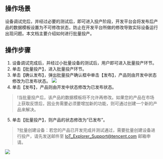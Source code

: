 ## 操作场景
设备调试完后，并经过必要的测试后，即可进入投产阶段，开发平台会将发布后产品的数据模板设置为不可修改状态，防止在开发平台所做的修改导致实际设备运行出现问题。本文档主要介绍如何进行批量投产。

## 操作步骤
1. 设备调试完成后，并经过小批量设备的测试后，用户即可进入批量投产环节。
2. 单击【批量投产】，进入批量投产环节。
3. 单击【确认发布】，弹出批量投产确认框中单击【发布】，产品则由开发中状态修改为已发布状态。
![](https://main.qcloudimg.com/raw/3f613bd3ab29d78a14c5622028e24485.png)
4. 单击【发布】，产品则由开发中状态修改为已发布状态。
>!当批量投产后，该产品的数据模板将不允许再修改。如果您的产品在市场上获取反馈后，因业务需要必须要增加新的功能，则可通过创建一个新的产品来解决。
5. 单击【批量投产】，则产品的状态修改为“已发布”。
>?批量创建设备：若您的产品已开发完成并测试通过，需要批量创建设备进行投产，请先发送邮件至 IoT_Explorer_Support@tencent.com 邮箱申请。

![](https://main.qcloudimg.com/raw/4dc7f5d6f1024cec2e1ba2d7d90cc4d7.png)

